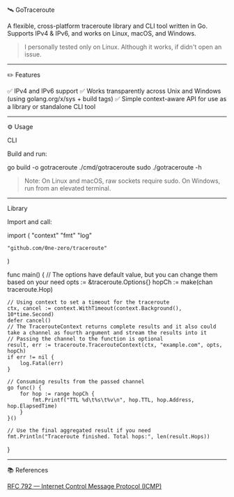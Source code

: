🛰️ GoTraceroute

A flexible, cross-platform traceroute library and CLI tool written in Go.
Supports IPv4 & IPv6, and works on Linux, macOS, and Windows.
> I personally tested only on Linux. Although it works, if didn't open an issue.


---

✏️ Features

✅ IPv4 and IPv6 support
✅ Works transparently across Unix and Windows (using golang.org/x/sys + build tags)
✅ Simple context-aware API for use as a library or standalone CLI tool


---

⚙️ Usage

CLI

Build and run:

go build -o gotraceroute ./cmd/gotraceroute
sudo ./gotraceroute -h

> Note: On Linux and macOS, raw sockets require sudo.
On Windows, run from an elevated terminal.




---

Library

Import and call:

import (
    "context"
    "fmt"
    "log"

    "github.com/0ne-zero/traceroute"
)

func main() {
    // The options have default value, but you can change them based on your need
    opts := &traceroute.Options{}
    hopCh := make(chan traceroute.Hop)

    // Using context to set a timeout for the traceroute
    ctx, cancel := context.WithTimeout(context.Background(), 10*time.Second)
    defer cancel()
    // The TracerouteContext returns complete results and it also could take a channel as fourth argument and stream the results into it
    // Passing the channel to the function is optional
    result, err := traceroute.TracerouteContext(ctx, "example.com", opts, hopCh)
    if err != nil {
        log.Fatal(err)
    }

    // Consuming results from the passed channel 
    go func() {
        for hop := range hopCh {
            fmt.Printf("TTL %d\t%s\t%v\n", hop.TTL, hop.Address, hop.ElapsedTime)
        }
    }()

    // Use the final aggregated result if you need
    fmt.Println("Traceroute finished. Total hops:", len(result.Hops))
}


---

📚 References

[RFC 792 — Internet Control Message Protocol (ICMP)](https://datatracker.ietf.org/doc/html/rfc792)
